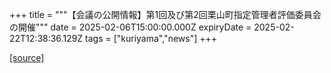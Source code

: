 +++
title = """【会議の公開情報】第1回及び第2回栗山町指定管理者評価委員会の開催"""
date = 2025-02-06T15:00:00.000Z
expiryDate = 2025-02-22T12:38:36.129Z
tags = ["kuriyama","news"]
+++


[[source]](https://www.town.kuriyama.hokkaido.jp/soshiki/32/10422.html)
